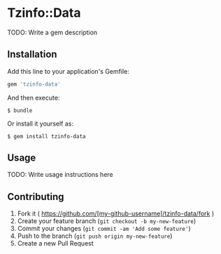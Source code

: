 # Tzinfo::Data

TODO: Write a gem description

## Installation

Add this line to your application's Gemfile:

```ruby
gem 'tzinfo-data'
```

And then execute:

    $ bundle

Or install it yourself as:

    $ gem install tzinfo-data

## Usage

TODO: Write usage instructions here

## Contributing

1. Fork it ( https://github.com/[my-github-username]/tzinfo-data/fork )
2. Create your feature branch (`git checkout -b my-new-feature`)
3. Commit your changes (`git commit -am 'Add some feature'`)
4. Push to the branch (`git push origin my-new-feature`)
5. Create a new Pull Request
